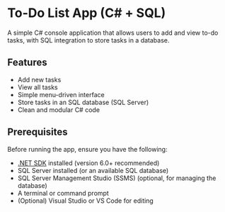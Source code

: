 # To-Do List App (C# + SQL)

A simple C# console application that allows users to add and view to-do tasks, with SQL integration to store tasks in a database.

## Features

- Add new tasks
- View all tasks
- Simple menu-driven interface
- Store tasks in an SQL database (SQL Server)
- Clean and modular C# code

## Prerequisites

Before running the app, ensure you have the following:

- [.NET SDK](https://dotnet.microsoft.com/en-us/download) installed (version 6.0+ recommended)
- SQL Server installed (or an available SQL database)
- SQL Server Management Studio (SSMS) (optional, for managing the database)
- A terminal or command prompt
- (Optional) Visual Studio or VS Code for editing
